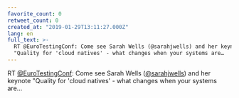```yaml
---
favorite_count: 0
retweet_count: 0
created_at: "2019-01-29T13:11:27.000Z"
lang: en
full_text: >-
  RT @EuroTestingConf: Come see Sarah Wells (@sarahjwells) and her keynote
  "Quality for 'cloud natives' - what changes when your systems are…
---
```


RT [@EuroTestingConf](https://twitter.com/EuroTestingConf): Come see Sarah Wells
([@sarahjwells](https://twitter.com/sarahjwells)) and her keynote "Quality for
'cloud natives' - what changes when your systems are…
